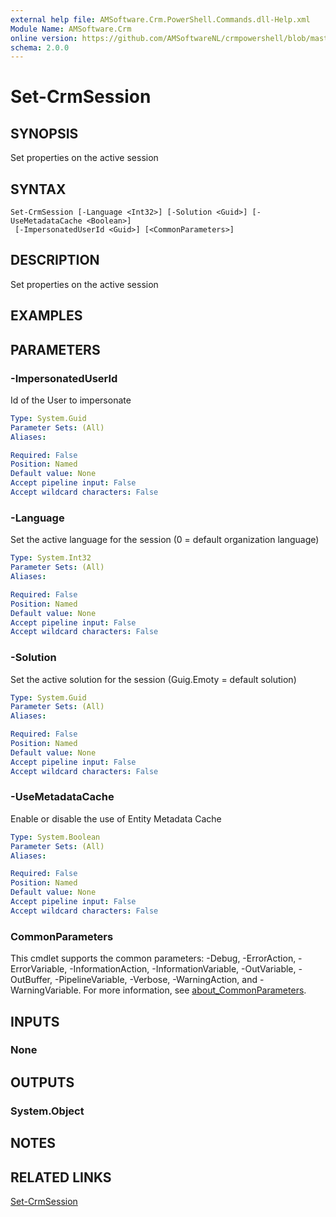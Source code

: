 ```yaml
---
external help file: AMSoftware.Crm.PowerShell.Commands.dll-Help.xml
Module Name: AMSoftware.Crm
online version: https://github.com/AMSoftwareNL/crmpowershell/blob/master/docs/Set-CrmSession.md
schema: 2.0.0
---
```


# Set-CrmSession

## SYNOPSIS
Set properties on the active session

## SYNTAX

```
Set-CrmSession [-Language <Int32>] [-Solution <Guid>] [-UseMetadataCache <Boolean>]
 [-ImpersonatedUserId <Guid>] [<CommonParameters>]
```

## DESCRIPTION
Set properties on the active session

## EXAMPLES

## PARAMETERS

### -ImpersonatedUserId
Id of the User to impersonate

```yaml
Type: System.Guid
Parameter Sets: (All)
Aliases:

Required: False
Position: Named
Default value: None
Accept pipeline input: False
Accept wildcard characters: False
```

### -Language
Set the active language for the session (0 = default organization language)

```yaml
Type: System.Int32
Parameter Sets: (All)
Aliases:

Required: False
Position: Named
Default value: None
Accept pipeline input: False
Accept wildcard characters: False
```

### -Solution
Set the active solution for the session (Guig.Emoty = default solution)

```yaml
Type: System.Guid
Parameter Sets: (All)
Aliases:

Required: False
Position: Named
Default value: None
Accept pipeline input: False
Accept wildcard characters: False
```

### -UseMetadataCache
Enable or disable the use of Entity Metadata Cache

```yaml
Type: System.Boolean
Parameter Sets: (All)
Aliases:

Required: False
Position: Named
Default value: None
Accept pipeline input: False
Accept wildcard characters: False
```

### CommonParameters
This cmdlet supports the common parameters: -Debug, -ErrorAction, -ErrorVariable, -InformationAction, -InformationVariable, -OutVariable, -OutBuffer, -PipelineVariable, -Verbose, -WarningAction, and -WarningVariable. For more information, see [about_CommonParameters](http://go.microsoft.com/fwlink/?LinkID=113216).

## INPUTS

### None

## OUTPUTS

### System.Object
## NOTES

## RELATED LINKS

[Set-CrmSession](Set-CrmSession.md)


